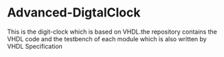 # Advanced-DigtalClock
This is the digit-clock which is based on VHDL.the repository contains the VHDL code and the testbench of each module which is also written by VHDL 
Specification
